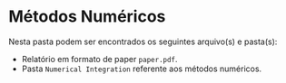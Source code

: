 # Métodos Numéricos

Nesta pasta podem ser encontrados os seguintes arquivo(s) e pasta(s):

- Relatório em formato de paper `paper.pdf`.
- Pasta `Numerical Integration` referente aos métodos numéricos.
